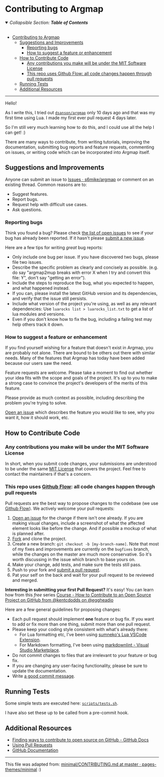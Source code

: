 # Contributing to Argmap

<details open>
<summary>
<em>Collapsible Section: <strong>Table of Contents</strong></em>
</summary>
<br />
<!-- TOC -->

- [Contributing to Argmap](#contributing-to-argmap)
  - [Suggestions and Improvements](#suggestions-and-improvements)
    - [Reporting bugs](#reporting-bugs)
    - [How to suggest a feature or enhancement](#how-to-suggest-a-feature-or-enhancement)
  - [How to Contribute Code](#how-to-contribute-code)
    - [Any contributions you make will be under the MIT Software License](#any-contributions-you-make-will-be-under-the-mit-software-license)
    - [This repo uses Github Flow: all code changes happen through pull requests](#this-repo-uses-github-flow-all-code-changes-happen-through-pull-requests)
  - [Running Tests](#running-tests)
  - [Additional Resources](#additional-resources)

<!-- /TOC -->
---------------------------
</details>

Hello!

As I write this, I tried out [`dsanson/argmap`](https://github.com/dsanson/argmap) only 10 days ago and that was my first time using Lua. I made my first ever pull request 4 days later.

So I'm still very much learning how to do this, and I could use all the help I can get! :)

There are many ways to contribute, from writing tutorials, improving the documentation, submitting bug reports and feature requests, commenting on issues, or writing code which can be incorporated into Argmap itself.

## Suggestions and Improvements

Anyone can submit an issue to [Issues · s6mike/argmap](https://github.com/s6mike/argmap/issues) or comment on an existing thread. Common reasons are to:

- Suggest features.
- Report bugs.
- Request help with difficult use cases.
- Ask questions.

### Reporting bugs

Think you found a bug? Please check [the list of open issues](https://github.com/s6mike/argmap/issues) to see if your bug has already been reported. If it hasn't please [submit a new issue](https://github.com/s6mike/argmap/issues/new).

Here are a few tips for writing *great* bug reports:

- Only include one bug per issue. If you have discovered two bugs, please file two issues.
- Describe the specific problem as clearly and concisely as possible. (e.g. do say "argmap2mup breaks with error X when I try and convert this file: Y", don't say "getting an error").
- Include the steps to reproduce the bug, what you expected to happen, and what happened instead.
- If you can, please install the latest GitHub version and its dependencies, and verify that the issue still persists.
- Include what version of the project you're using, as well as any relevant dependencies: Use `luarocks list > luarocks_list.txt` to get a list of lua modules and versions.
- Even if you don't know how to fix the bug, including a failing test may help others track it down.

### How to suggest a feature or enhancement

If you find yourself wishing for a feature that doesn't exist in Argmap, you are probably not alone. There are bound to be others out there with similar needs. Many of the features that Argmap has today have been added because our users saw the need.

Feature requests are welcome. Please take a moment to find out whether your idea fits with the scope and goals of the project. It's up to you to make a strong case to convince the project's developers of the merits of this feature.

Please provide as much context as possible, including describing the problem you're trying to solve.

[Open an issue](https://github.com/s6mike/argmap/issues/new) which describes the feature you would like to see, why you want it, how it should work, etc.

## How to Contribute Code

### Any contributions you make will be under the MIT Software License

In short, when you submit code changes, your submissions are understood to be under the same [MIT License](LICENSE) that covers the project. Feel free to contact the maintainers if that's a concern.

### This repo uses [Github Flow](https://guides.github.com/introduction/flow/index.html): all code changes happen through pull requests

Pull requests are the best way to propose changes to the codebase (we use [Github Flow](https://guides.github.com/introduction/flow/index.html)). We actively welcome your pull requests:

1. [Open an issue](https://github.com/s6mike/argmap/issues/new) for the change if there isn't one already. If you are making visual changes, include a screenshot of what the affected element looks like before the change. And if possible a mockup of what is planned after.
2. [Fork](https://github.com/s6mike/argmap/fork) and clone the project.
3. Create a new branch: `git checkout -b [my-branch-name]`. Note that most of my fixes and improvements are currently on the `bugfixes` branch, while the changes on the master are much more conservative. So it's worth discussing in the issue which branch to base yours on.
4. Make your change, add tests, and make sure the tests still pass.
5. Push to your fork and [submit a pull request](https://github.com/s6mike/argmap/pulls).
6. Pat your self on the back and wait for your pull request to be reviewed and merged.

**Interesting in submitting your first Pull Request?** It's easy! You can learn how from this *free* series [Course - How to Contribute to an Open Source Project on GitHub from @kentcdodds on @eggheadio](https://app.egghead.io/playlists/how-to-contribute-to-an-open-source-project-on-github)

Here are a few general guidelines for proposing changes:

- Each pull request should implement **one** feature or bug fix. If you want to add or fix more than one thing, submit more than one pull request.
- Please keep your coding style consistent with what's already there:
  - For Lua formatting etc, I've been using [sumneko's Lua VSCode Extension](https://marketplace.visualstudio.com/items?itemName=sumneko.lua).
  - For Markdown formatting, I've been using [markdownlint - Visual Studio Marketplace](https://marketplace.visualstudio.com/items?itemName=DavidAnson.vscode-markdownlint).
- Do not commit changes to files that are irrelevant to your feature or bug fix.
- If you are changing any user-facing functionality, please be sure to update the documentation.
- Write [a good commit message](http://tbaggery.com/2008/04/19/a-note-about-git-commit-messages.html).

## Running Tests

Some simple tests are executed here: [`scripts/tests.sh`](scripts/tests.sh).

I have also set these up to be called from a pre-commit hook.

## Additional Resources

- [Finding ways to contribute to open source on GitHub - GitHub Docs](https://docs.github.com/en/get-started/exploring-projects-on-github/finding-ways-to-contribute-to-open-source-on-github)
- [Using Pull Requests](https://help.github.com/articles/using-pull-requests/)
- [GitHub Documentation](https://docs.github.com/en)

---------------------------

This file was adapted from: [minimal/CONTRIBUTING.md at master · pages-themes/minimal](https://github.com/pages-themes/minimal/blob/master/docs/CONTRIBUTING.md) :)
